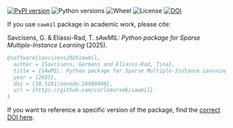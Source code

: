 [![PyPI version](https://img.shields.io/pypi/v/sawmil.svg)](https://pypi.org/project/sawmil/)
![Python versions](https://img.shields.io/pypi/pyversions/sawmil.svg)
![Wheel](https://img.shields.io/pypi/wheel/sawmil.svg)
![License](https://img.shields.io/pypi/l/sawmil.svg)
[![DOI](https://zenodo.org/badge/1046623935.svg)](https://doi.org/10.5281/zenodo.16990499)

If you use `sawmil` package in academic work, please cite:

Savcisens, G. & Eliassi-Rad, T. *sAwMIL: Python package for Sparse Multiple-Instance Learning* (2025).

```bibtex
@software{savcisens2025sawmil,
  author = {Savcisens, Germans and Eliassi-Rad, Tina},
  title = {sAwMIL: Python package for Sparse Multiple-Instance Learning},
  year = {2025},
  doi = {10.5281/zenodo.16990499},
  url = {https://github.com/carlomarxdk/sawmil}
}
```

If you want to reference a specific version of the package, find the [correct DOI here](https://doi.org/10.5281/zenodo.16990499).
